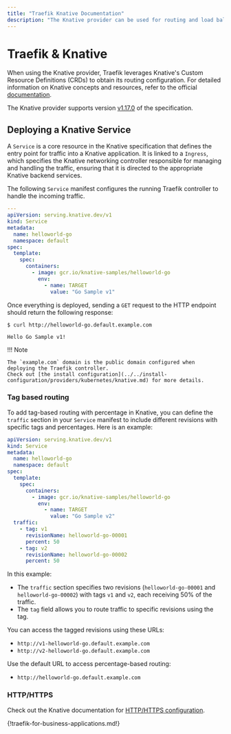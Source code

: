 ```yaml
---
title: "Traefik Knative Documentation"
description: "The Knative provider can be used for routing and load balancing in Traefik Proxy. View examples in the technical documentation."
---
```


# Traefik & Knative

When using the Knative provider, Traefik leverages Knative's Custom Resource Definitions (CRDs) to obtain its routing configuration. 
For detailed information on Knative concepts and resources, refer to the official [documentation](https://knative.dev/docs/).

The Knative provider supports version [v1.17.0](https://github.com/knative/serving/releases/tag/knative-v1.17.0) of the specification.

## Deploying a Knative Service

A `Service` is a core resource in the Knative specification that defines the entry point for traffic into a Knative application. 
It is linked to a `Ingress`, which specifies the Knative networking controller responsible for managing and handling the traffic, 
ensuring that it is directed to the appropriate Knative backend services.

The following `Service` manifest configures the running Traefik controller to handle the incoming traffic.

```yaml
---
apiVersion: serving.knative.dev/v1
kind: Service
metadata:
  name: helloworld-go
  namespace: default
spec:
  template:
    spec:
      containers:
        - image: gcr.io/knative-samples/helloworld-go
          env:
            - name: TARGET
              value: "Go Sample v1"
```

Once everything is deployed, sending a `GET` request to the HTTP endpoint should return the following response:

```shell
$ curl http://helloworld-go.default.example.com

Hello Go Sample v1!
```

!!! Note

    The `example.com` domain is the public domain configured when deploying the Traefik controller.
    Check out [the install configuration](../../install-configuration/providers/kubernetes/knative.md) for more details.

### Tag based routing

To add tag-based routing with percentage in Knative, you can define the `traffic` section in your `Service` manifest to include different revisions with specific tags and percentages. 
Here is an example:

```yaml
apiVersion: serving.knative.dev/v1
kind: Service
metadata:
  name: helloworld-go
  namespace: default
spec:
  template:
    spec:
      containers:
        - image: gcr.io/knative-samples/helloworld-go
          env:
            - name: TARGET
              value: "Go Sample v2"
  traffic:
    - tag: v1
      revisionName: helloworld-go-00001
      percent: 50
    - tag: v2
      revisionName: helloworld-go-00002
      percent: 50
```

In this example:
- The `traffic` section specifies two revisions (`helloworld-go-00001` and `helloworld-go-00002`) with tags `v1` and `v2`, each receiving 50% of the traffic.
- The `tag` field allows you to route traffic to specific revisions using the tag.

You can access the tagged revisions using these URLs:

- `http://v1-helloworld-go.default.example.com`
- `http://v2-helloworld-go.default.example.com`

Use the default URL to access percentage-based routing:

- `http://helloworld-go.default.example.com`

### HTTP/HTTPS

Check out the Knative documentation for [HTTP/HTTPS configuration](https://knative.dev/docs/serving/encryption/external-domain-tls/#configure-external-domain-encryption).

{!traefik-for-business-applications.md!}
